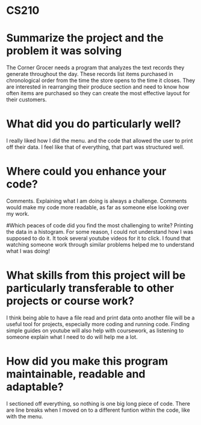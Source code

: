 # CS210

# Summarize the project and the problem it was solving
The Corner Grocer needs a program that analyzes the text records they generate throughout the day. These records list items purchased in chronological order from the time the store opens to the time it closes. They are interested in rearranging their produce section and need to know how often items are purchased so they can create the most effective layout for their customers.

# What did you do particularly well?
I really liked how I did the menu. and the code that allowed the user to print off their data. I feel like that of everything, that part was structured well.

# Where could you enhance your code?
Comments. Explaining what I am doing is always a challenge. Comments would make my code more readable, as far as someone else looking over my work. 

#Which peaces of code did you find the most challenging to write?
Printing the data in a histogram. For some reason, I could not understand how I was supposed to do it. It took several youtube videos for it to click. I found that watching someone work through similar problems helped me to understand what I was doing!

# What skills from this project will be particularly transferable to other projects or course work?
I think being able to have a file read and print data onto another file will be a useful tool for projects, especially more coding and running code. Finding simple guides on youtube will also help with coursework, as listening to someone explain what I need to do will help me a lot.

# How did you make this program maintainable, readable and adaptable?
I sectioned off everything, so nothing is one big long piece of code. There are line breaks when I moved on to a different funtion within the code, like with the menu.
